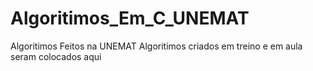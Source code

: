 # Algoritimos_Em_C_UNEMAT
Algoritimos Feitos na UNEMAT
Algoritimos criados em treino e em aula seram colocados aqui
